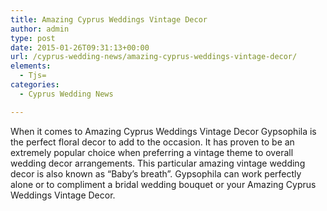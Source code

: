 ```yaml
---
title: Amazing Cyprus Weddings Vintage Decor
author: admin
type: post
date: 2015-01-26T09:31:13+00:00
url: /cyprus-wedding-news/amazing-cyprus-weddings-vintage-decor/
elements:
  - Tjs=
categories:
  - Cyprus Wedding News

---
```

When it comes to Amazing Cyprus Weddings Vintage Decor Gypsophila is the perfect floral decor to add to the occasion. It has proven to be an extremely popular choice when preferring a vintage theme to overall wedding decor arrangements. This particular amazing vintage wedding decor is also known as &#8220;Baby&#8217;s breath&#8221;. Gypsophila can work perfectly alone or to compliment a bridal wedding bouquet or your Amazing Cyprus Weddings Vintage Decor.